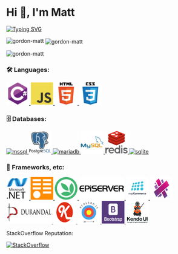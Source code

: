 # Hi 👋, I'm Matt

[![Typing SVG](https://readme-typing-svg.demolab.com?font=Fira+Code&pause=1000&vCenter=true&width=435&lines=BSc+in+Computer+Science;.NET+Developer;C%23+%7C+JavaScript+%7C+SQL)](https://gordon-matt.github.io/MyResume)

<p><img align="left" src="https://github-readme-stats.vercel.app/api/top-langs?username=gordon-matt&show_icons=true&theme=dark&title_color=ffffff&text_color=ffffff&locale=en&layout=compact" alt="gordon-matt" /></p>

<p>&nbsp;<img align="center" src="https://github-readme-stats.vercel.app/api?username=gordon-matt&show_icons=true&theme=dark&locale=en" alt="gordon-matt" /></p>

<p><img align="center" src="https://github-readme-streak-stats.herokuapp.com/?user=gordon-matt&theme=dark" alt="gordon-matt" /></p>

<h3 align="left">🛠️ Languages:</h3>
<p align="left">
    <a href="https://www.w3schools.com/cs/" target="_blank" rel="noreferrer">
        <img src="https://raw.githubusercontent.com/devicons/devicon/master/icons/csharp/csharp-original.svg" alt="csharp" width="60" height="60"/>
    </a>
    <a href="https://developer.mozilla.org/en-US/docs/Web/JavaScript" target="_blank" rel="noreferrer">
        <img src="https://raw.githubusercontent.com/devicons/devicon/master/icons/javascript/javascript-original.svg" alt="javascript" width="60" height="60"/>
    </a>
    <a href="https://www.w3.org/html/" target="_blank" rel="noreferrer">
        <img src="https://raw.githubusercontent.com/devicons/devicon/master/icons/html5/html5-original-wordmark.svg" alt="html5" width="60" height="60"/>
    </a>
    <a href="https://www.w3schools.com/css/" target="_blank" rel="noreferrer">
        <img src="https://raw.githubusercontent.com/devicons/devicon/master/icons/css3/css3-original-wordmark.svg" alt="css3" width="60" height="60"/>
    </a>
</p>

### 🗄️ Databases:

<p align="left">
	<a href="https://www.microsoft.com/en-us/sql-server" target="_blank" rel="noreferrer">
		<img src="https://www.svgrepo.com/show/303229/microsoft-sql-server-logo.svg" alt="mssql" width="60" height="60"/>
	</a>
	<a href="https://www.postgresql.org" target="_blank" rel="noreferrer">
		<img src="https://raw.githubusercontent.com/devicons/devicon/master/icons/postgresql/postgresql-original-wordmark.svg" alt="postgresql" width="60" height="60"/>
	</a>
	<a href="https://mariadb.org/" target="_blank" rel="noreferrer">
		<img src="https://www.vectorlogo.zone/logos/mariadb/mariadb-icon.svg" alt="mariadb" width="60" height="60"/>
	</a>
	<a href="https://www.mysql.com/" target="_blank" rel="noreferrer">
		<img src="https://raw.githubusercontent.com/devicons/devicon/master/icons/mysql/mysql-original-wordmark.svg" alt="mysql" width="60" height="60"/>
	</a>
	<a href="https://redis.io" target="_blank" rel="noreferrer">
		<img src="https://raw.githubusercontent.com/devicons/devicon/master/icons/redis/redis-original-wordmark.svg" alt="redis" width="60" height="60"/>
	</a>
	<a href="https://www.sqlite.org/" target="_blank" rel="noreferrer">
		<img src="https://www.vectorlogo.zone/logos/sqlite/sqlite-icon.svg" alt="sqlite" width="60" height="60"/>
	</a>
</p>

<h3 align="left">🧰 Frameworks, etc:</h3>
<p align="left">
    <a href="https://dotnet.microsoft.com/" target="_blank" rel="noreferrer">
        <img src="https://raw.githubusercontent.com/devicons/devicon/master/icons/dot-net/dot-net-original-wordmark.svg" alt="dotnet" width="60" height="60"/>
    </a>
    <a href="https://www.odata.org/" target="_blank" rel="noreferrer">
        <img src="https://github.com/gordon-matt/gordon-matt/blob/master/img/odata.png" alt="odata" width="60" height="60"/>
    </a>
    <a href="https://orchardcore.net/" target="_blank" rel="noreferrer">
        <img src="https://github.com/gordon-matt/gordon-matt/blob/master/img/orchard.png" alt="orchard-cms" width="60" height="60"/>
    </a>
    <a href="https://www.optimizely.com/" target="_blank" rel="noreferrer">
        <img src="https://github.com/gordon-matt/gordon-matt/blob/master/img/episerver.png" alt="episerver-cms" width="120" height="60"/>
    </a>
    <a href="https://www.nopcommerce.com/" target="_blank" rel="noreferrer">
        <img src="https://github.com/gordon-matt/gordon-matt/blob/master/img/nopCommerce.png" alt="nopcommerce" width="60" height="60"/>
    </a>
    <a href="https://aurelia.io/" target="_blank" rel="noreferrer">
        <img src="https://github.com/gordon-matt/gordon-matt/blob/master/img/aurelia.jpg" alt="aurelia" width="60" height="60"/>
    </a>
    <a href="https://web.archive.org/web/20141227005720/http://durandaljs.com/" target="_blank" rel="noreferrer">
        <img src="https://github.com/gordon-matt/gordon-matt/blob/master/img/durandal.png" alt="durandal" width="120" height="60"/>
    </a>
    <a href="https://knockoutjs.com/" target="_blank" rel="noreferrer">
        <img src="https://github.com/gordon-matt/gordon-matt/blob/master/img/knockout.png" alt="knockoutjs" width="60" height="60"/>
    </a>
    <a href="https://requirejs.org/" target="_blank" rel="noreferrer">
        <img src="https://github.com/gordon-matt/gordon-matt/blob/master/img/requirejs.png" alt="requirejs" width="60" height="60"/>
    </a>
    <a href="https://getbootstrap.com" target="_blank" rel="noreferrer">
	<img src="https://github.com/gordon-matt/gordon-matt/blob/master/img/bootstrap.jpg" alt="bootstrap" width="60" height="60"/>
    </a>
    <a href="https://www.telerik.com/kendo-ui" target="_blank" rel="noreferrer">
        <img src="https://github.com/gordon-matt/gordon-matt/blob/master/img/kendo.png" alt="kendo-ui" width="60" height="60"/>
    </a>
</p>

StackOverflow Reputation: 

<a href="https://stackoverflow.com/users/504031/matt" target="_blank">
<img alt="StackOverflow"
src="https://stackoverflow-badge.vercel.app/?userID=504031" />
</a>
